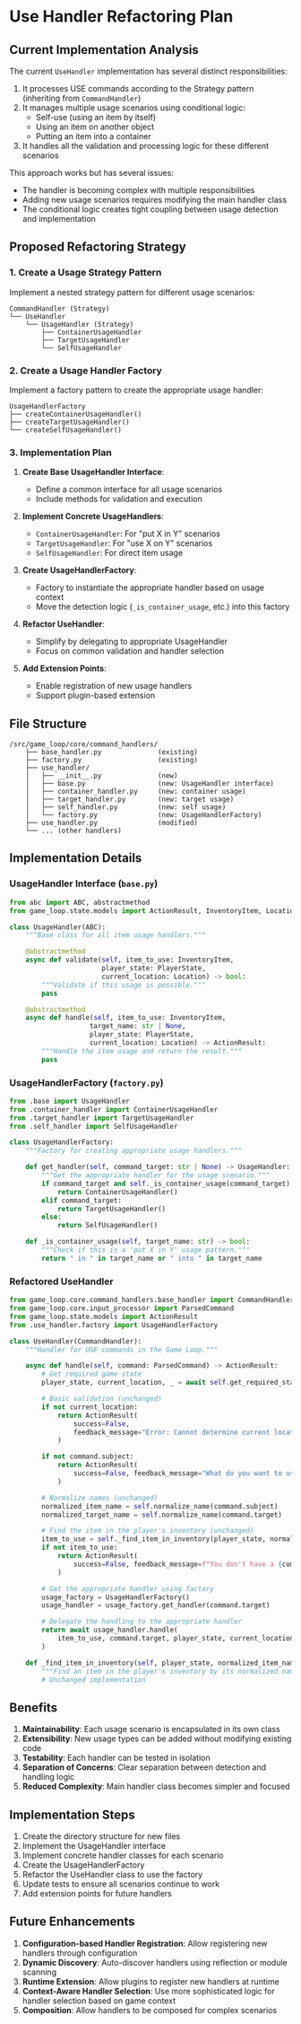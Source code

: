 # Use Handler Refactoring Plan

## Current Implementation Analysis

The current `UseHandler` implementation has several distinct responsibilities:
1. It processes USE commands according to the Strategy pattern (inheriting from `CommandHandler`)
2. It manages multiple usage scenarios using conditional logic:
   - Self-use (using an item by itself)
   - Using an item on another object
   - Putting an item into a container
3. It handles all the validation and processing logic for these different scenarios

This approach works but has several issues:
- The handler is becoming complex with multiple responsibilities
- Adding new usage scenarios requires modifying the main handler class
- The conditional logic creates tight coupling between usage detection and implementation

## Proposed Refactoring Strategy

### 1. Create a Usage Strategy Pattern

Implement a nested strategy pattern for different usage scenarios:

```
CommandHandler (Strategy)
└── UseHandler
    └── UsageHandler (Strategy)
        ├── ContainerUsageHandler
        ├── TargetUsageHandler
        └── SelfUsageHandler
```

### 2. Create a Usage Handler Factory

Implement a factory pattern to create the appropriate usage handler:

```
UsageHandlerFactory
├── createContainerUsageHandler()
├── createTargetUsageHandler()
└── createSelfUsageHandler()
```

### 3. Implementation Plan

1. **Create Base UsageHandler Interface**:
   - Define a common interface for all usage scenarios
   - Include methods for validation and execution

2. **Implement Concrete UsageHandlers**:
   - `ContainerUsageHandler`: For "put X in Y" scenarios
   - `TargetUsageHandler`: For "use X on Y" scenarios
   - `SelfUsageHandler`: For direct item usage

3. **Create UsageHandlerFactory**:
   - Factory to instantiate the appropriate handler based on usage context
   - Move the detection logic (`_is_container_usage`, etc.) into this factory

4. **Refactor UseHandler**:
   - Simplify by delegating to appropriate UsageHandler
   - Focus on common validation and handler selection

5. **Add Extension Points**:
   - Enable registration of new usage handlers
   - Support plugin-based extension

## File Structure

```
/src/game_loop/core/command_handlers/
    ├── base_handler.py              (existing)
    ├── factory.py                   (existing)
    ├── use_handler/
    │   ├── __init__.py              (new)
    │   ├── base.py                  (new: UsageHandler interface)
    │   ├── container_handler.py     (new: container usage)
    │   ├── target_handler.py        (new: target usage)
    │   ├── self_handler.py          (new: self usage)
    │   └── factory.py               (new: UsageHandlerFactory)
    ├── use_handler.py               (modified)
    └── ... (other handlers)
```

## Implementation Details

### UsageHandler Interface (`base.py`)

```python
from abc import ABC, abstractmethod
from game_loop.state.models import ActionResult, InventoryItem, Location, PlayerState

class UsageHandler(ABC):
    """Base class for all item usage handlers."""

    @abstractmethod
    async def validate(self, item_to_use: InventoryItem,
                       player_state: PlayerState,
                       current_location: Location) -> bool:
        """Validate if this usage is possible."""
        pass

    @abstractmethod
    async def handle(self, item_to_use: InventoryItem,
                    target_name: str | None,
                    player_state: PlayerState,
                    current_location: Location) -> ActionResult:
        """Handle the item usage and return the result."""
        pass
```

### UsageHandlerFactory (`factory.py`)

```python
from .base import UsageHandler
from .container_handler import ContainerUsageHandler
from .target_handler import TargetUsageHandler
from .self_handler import SelfUsageHandler

class UsageHandlerFactory:
    """Factory for creating appropriate usage handlers."""

    def get_handler(self, command_target: str | None) -> UsageHandler:
        """Get the appropriate handler for the usage scenario."""
        if command_target and self._is_container_usage(command_target):
            return ContainerUsageHandler()
        elif command_target:
            return TargetUsageHandler()
        else:
            return SelfUsageHandler()

    def _is_container_usage(self, target_name: str) -> bool:
        """Check if this is a 'put X in Y' usage pattern."""
        return " in " in target_name or " into " in target_name
```

### Refactored UseHandler

```python
from game_loop.core.command_handlers.base_handler import CommandHandler
from game_loop.core.input_processor import ParsedCommand
from game_loop.state.models import ActionResult
from .use_handler.factory import UsageHandlerFactory

class UseHandler(CommandHandler):
    """Handler for USE commands in the Game Loop."""

    async def handle(self, command: ParsedCommand) -> ActionResult:
        # Get required game state
        player_state, current_location, _ = await self.get_required_state()

        # Basic validation (unchanged)
        if not current_location:
            return ActionResult(
                success=False,
                feedback_message="Error: Cannot determine current location.",
            )

        if not command.subject:
            return ActionResult(
                success=False, feedback_message="What do you want to use?"
            )

        # Normalize names (unchanged)
        normalized_item_name = self.normalize_name(command.subject)
        normalized_target_name = self.normalize_name(command.target)

        # Find the item in the player's inventory (unchanged)
        item_to_use = self._find_item_in_inventory(player_state, normalized_item_name)
        if not item_to_use:
            return ActionResult(
                success=False, feedback_message=f"You don't have a {command.subject}."
            )

        # Get the appropriate handler using factory
        usage_factory = UsageHandlerFactory()
        usage_handler = usage_factory.get_handler(command.target)

        # Delegate the handling to the appropriate handler
        return await usage_handler.handle(
            item_to_use, command.target, player_state, current_location
        )

    def _find_item_in_inventory(self, player_state, normalized_item_name):
        """Find an item in the player's inventory by its normalized name."""
        # Unchanged implementation
```

## Benefits

1. **Maintainability**: Each usage scenario is encapsulated in its own class
2. **Extensibility**: New usage types can be added without modifying existing code
3. **Testability**: Each handler can be tested in isolation
4. **Separation of Concerns**: Clear separation between detection and handling logic
5. **Reduced Complexity**: Main handler class becomes simpler and focused

## Implementation Steps

1. Create the directory structure for new files
2. Implement the UsageHandler interface
3. Implement concrete handler classes for each scenario
4. Create the UsageHandlerFactory
5. Refactor the UseHandler class to use the factory
6. Update tests to ensure all scenarios continue to work
7. Add extension points for future handlers

## Future Enhancements

1. **Configuration-based Handler Registration**: Allow registering new handlers through configuration
2. **Dynamic Discovery**: Auto-discover handlers using reflection or module scanning
3. **Runtime Extension**: Allow plugins to register new handlers at runtime
4. **Context-Aware Handler Selection**: Use more sophisticated logic for handler selection based on game context
5. **Composition**: Allow handlers to be composed for complex scenarios
